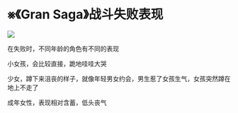 # ⨳《Gran Saga》战斗失败表现

![](../.gitbook/assets/Snipaste\_2022-02-07\_16-11-31.jpg)

在失败时，不同年龄的角色有不同的表现

小女孩，会比较直接，跪地哇哇大哭

少女，蹲下来沮丧的样子，就像年轻男女约会，男生惹了女孩生气，女孩突然蹲在地上不走了

成年女性，表现相对含蓄，低头丧气


